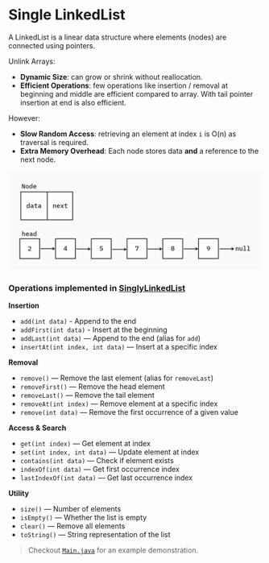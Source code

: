 # Single LinkedList

A LinkedList is a linear data structure where elements (nodes) are connected using pointers.

Unlink Arrays:

- **Dynamic Size**: can grow or shrink without reallocation.
- **Efficient Operations**: few operations like insertion / removal at beginning and middle are efficient compared to
  array. With tail pointer insertion at end is also efficient.

However:

- **Slow Random Access**: retrieving an element at index `i` is O(n) as traversal is required.
- **Extra Memory Overhead**: Each node stores data **and** a reference to the next node.

![LinkedList](../../../../images/linkedlist.png)

### Operations implemented in [SinglyLinkedList](SinglyLinkedList.java)

**Insertion**

- `add(int data)` - Append to the end
- `addFirst(int data)` - Insert at the beginning
- `addLast(int data)` — Append to the end (alias for `add`)
- `insertAt(int index, int data)` — Insert at a specific index

**Removal**

- `remove()` — Remove the last element (alias for `removeLast`)
- `removeFirst()` — Remove the head element
- `removeLast()` — Remove the tail element
- `removeAt(int index)` — Remove element at a specific index
- `remove(int data)` — Remove the first occurrence of a given value

**Access & Search**

- `get(int index)` — Get element at index
- `set(int index, int data)` — Update element at index
- `contains(int data)` — Check if element exists
- `indexOf(int data)` — Get first occurrence index
- `lastIndexOf(int data)` — Get last occurrence index

**Utility**

- `size()` — Number of elements
- `isEmpty()` — Whether the list is empty
- `clear()` — Remove all elements
- `toString()` — String representation of the list


> Checkout [`Main.java`](Main.java) for an example demonstration.